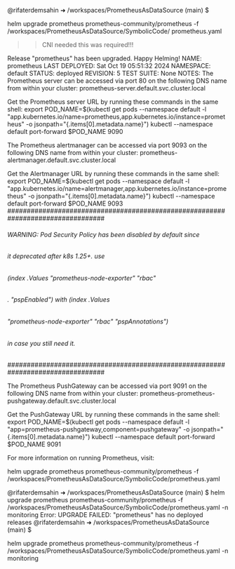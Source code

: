 @rifaterdemsahin ➜ /workspaces/PrometheusAsDataSource (main) $ 

helm upgrade prometheus prometheus-community/prometheus -f /workspaces/PrometheusAsDataSource/SymbolicCode/
prometheus.yaml

>> CNI needed this was required!!!

Release "prometheus" has been upgraded. Happy Helming!
NAME: prometheus
LAST DEPLOYED: Sat Oct 19 05:51:32 2024
NAMESPACE: default
STATUS: deployed
REVISION: 5
TEST SUITE: None
NOTES:
The Prometheus server can be accessed via port 80 on the following DNS name from within your cluster:
prometheus-server.default.svc.cluster.local


Get the Prometheus server URL by running these commands in the same shell:
  export POD_NAME=$(kubectl get pods --namespace default -l "app.kubernetes.io/name=prometheus,app.kubernetes.io/instance=prometheus" -o jsonpath="{.items[0].metadata.name}")
  kubectl --namespace default port-forward $POD_NAME 9090


The Prometheus alertmanager can be accessed via port 9093 on the following DNS name from within your cluster:
prometheus-alertmanager.default.svc.cluster.local


Get the Alertmanager URL by running these commands in the same shell:
  export POD_NAME=$(kubectl get pods --namespace default -l "app.kubernetes.io/name=alertmanager,app.kubernetes.io/instance=prometheus" -o jsonpath="{.items[0].metadata.name}")
  kubectl --namespace default port-forward $POD_NAME 9093
#################################################################################
######   WARNING: Pod Security Policy has been disabled by default since    #####
######            it deprecated after k8s 1.25+. use                        #####
######            (index .Values "prometheus-node-exporter" "rbac"          #####
###### .          "pspEnabled") with (index .Values                         #####
######            "prometheus-node-exporter" "rbac" "pspAnnotations")       #####
######            in case you still need it.                                #####
#################################################################################


The Prometheus PushGateway can be accessed via port 9091 on the following DNS name from within your cluster:
prometheus-prometheus-pushgateway.default.svc.cluster.local


Get the PushGateway URL by running these commands in the same shell:
  export POD_NAME=$(kubectl get pods --namespace default -l "app=prometheus-pushgateway,component=pushgateway" -o jsonpath="{.items[0].metadata.name}")
  kubectl --namespace default port-forward $POD_NAME 9091

For more information on running Prometheus, visit:

helm upgrade prometheus prometheus-community/prometheus -f /workspaces/PrometheusAsDataSource/SymbolicCode/prometheus.yaml

@rifaterdemsahin ➜ /workspaces/PrometheusAsDataSource (main) $ helm upgrade prometheus prometheus-community/prometheus -f /workspaces/PrometheusAsDataSource/SymbolicCode/prometheus.yaml  -n monitoring
Error: UPGRADE FAILED: "prometheus" has no deployed releases
@rifaterdemsahin ➜ /workspaces/PrometheusAsDataSource (main) $ 

helm upgrade prometheus prometheus-community/prometheus -f /workspaces/PrometheusAsDataSource/SymbolicCode/prometheus.yaml -n monitoring